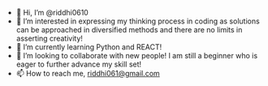 - 👋 Hi, I’m @riddhi0610
- 👀 I’m interested in expressing my thinking process in coding as solutions can be approached in diversified methods and there are no limits in asserting creativity!
- 🌱 I’m currently learning Python and REACT!
- 💞️ I’m looking to collaborate with new people! I am still a beginner who is eager to further advance my skill set!
- 📫 How to reach me, riddhi061@gmail.com

<!---
riddhi0610/riddhi0610 is a ✨ special ✨ repository because its `README.md` (this file) appears on your GitHub profile.
You can click the Preview link to take a look at your changes.
--->
